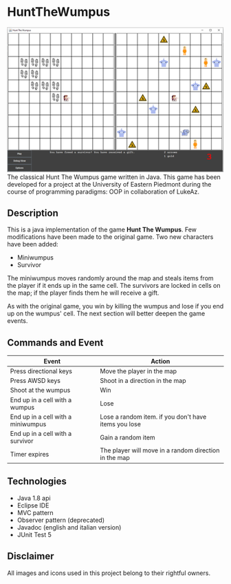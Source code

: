 # HuntTheWumpus
![gamePreview](https://raw.githubusercontent.com/DaveDeDave/HuntTheWumpus/main/docs/gamePreview.png?token=ASKQWYVZQZKMUTLIL3HPCXLARRXIC)
The classical Hunt The Wumpus game written in Java. 
This game has been developed for a project at the University of Eastern Piedmont during the course of programming paradigms: OOP in collaboration of LukeAz.

## Description
This is a java implementation of the game **Hunt The Wumpus**.
Few modifications have been made to the original game. Two new characters have been added:
- Miniwumpus
- Survivor

The miniwumpus moves randomly around the map and steals items from the player if it ends up in the same cell.
The survivors are locked in cells on the map; if the player finds them he will receive a gift.

As with the original game, you win by killing the wumpus and lose if you end up on the wumpus' cell.
The next section will better deepen the game events.

## Commands and Event
| Event | Action |
| ----------- | ----------- |
| Press directional keys | Move the player in the map |
| Press AWSD keys | Shoot in a direction in the map |
| Shoot at the wumpus | Win |
| End up in a cell with a wumpus | Lose |
| End up in a cell with a miniwumpus | Lose a random item. if you don't have items you lose |
| End up in a cell with a survivor | Gain a random item |
| Timer expires | The player will move in a random direction in the map |

## Technologies
- Java 1.8 api
- Eclipse IDE
- MVC pattern
- Observer pattern (deprecated)
- Javadoc (english and italian version)
- JUnit Test 5

## Disclaimer
All images and icons used in this project belong to their rightful owners.

